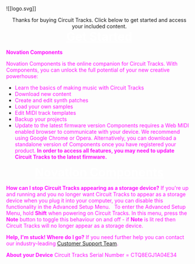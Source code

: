 ![[logo.svg]]




<p style="text-align:center;margin:0">Thanks for buying Circuit Tracks. Click below to get started and access your included content.
</p>



<p style="text-align:center;margin:0"><a href="https://api.focusrite-novation.com/register?method=readme&upn=CTQ8EGJ1A04E34" rel="noopener" class="external-link" target="_blank" style="font-size:24pt;color:#ffffffff;"><b>Get Started</b></a> 
</p>



<span style="color:#ff14ff;"><b>Novation Components</b></span>

<span style="color:#ff14ff;">Novation Components is the online companion for Circuit Tracks. With Components, you can unlock the full potential of your new creative powerhouse:</span>
- <span style="color:#ff14ff;">Learn the basics of making music with Circuit Tracks</span>
- <span style="color:#ff14ff;">Download new content</span>
- <span style="color:#ff14ff;">Create and edit synth patches</span>
- <span style="color:#ff14ff;">Load your own samples</span>
- <span style="color:#ff14ff;">Edit MIDI track templates</span>
- <span style="color:#ff14ff;">Backup your projects</span>
- <span style="color:#ff14ff;">Update to the latest firmware version</span>
<span style="color:#ff14ff;">Components requires a Web MIDI enabled browser to communicate with your device. We recommend using Google Chrome or Opera. Alternatively, you can download a standalone version of Components once you have registered your product.</span>
<span style="color:#ff14ff;"><b>In order to access all features, you may need to update Circuit Tracks to the latest firmware.</b></span>


<p style="text-align:center;margin:0"><a href="https://components.novationmusic.com/" rel="noopener" class="external-link" target="_blank" style="font-size:24pt;color:#ffffffff;"><b>Novation Components</b></a> 
</p>


<span style="color:#ff14ff;"><b>How can I stop Circuit Tracks appearing as a storage device?</b></span>
<span style="color:#ff14ff;">If you're up and running and you no longer want Circuit Tracks to appear as a storage device when you plug it into your computer, you can disable this functionality in the Advanced Setup Menu.   To enter the Advanced Setup Menu, hold</span> <span style="color:#ff14ff;"><b>Shift</b></span> <span style="color:#ff14ff;">when powering on Circuit Tracks. In this menu, press the</span> <span style="color:#ff14ff;"><b>Note</b></span> <span style="color:#ff14ff;">button to toggle this behaviour on and off - if</span> <span style="color:#ff14ff;"><b>Note</b></span> <span style="color:#ff14ff;">is lit red then Circuit Tracks will no longer appear as a storage device.</span>

<span style="color:#ff14ff;"><b>Help, I'm stuck! Where do I go?</b></span>
<span style="color:#ff14ff;">If you need further help you can contact our industry-leading</span> <a href="https://support.novationmusic.com/hc/en-gb" rel="noopener" class="external-link" target="_blank" style="color:#e4afaff;"><u>Customer Support Team</u></a><span style="color:#ff14ff;">.</span>

<span style="color:#ff14ff;"><b>About your Device</b></span>
<span style="color:#ff14ff;">Circuit Tracks</span>
<span style="color:#ff14ff;">Serial Number = CTQ8EGJ1A04E34</span>